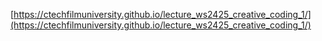 [https://ctechfilmuniversity.github.io/lecture_ws2425_creative_coding_1/](https://ctechfilmuniversity.github.io/lecture_ws2425_creative_coding_1/)